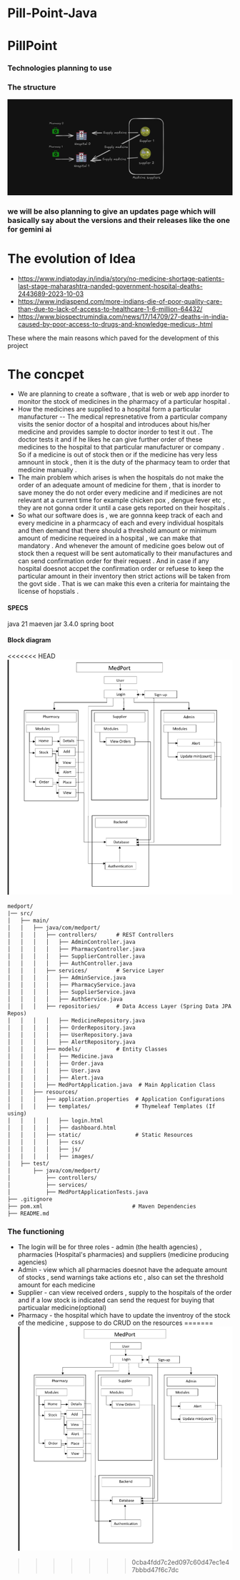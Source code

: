 # Pill-Point-Java

# PillPoint
### Technologies planning to use

### The structure

![STRUCTURE IMAGE](image.png)

### we will be also planning to give an updates page which will basically say about the versions and their releases like the one for gemini ai
# The evolution of Idea
- https://www.indiatoday.in/india/story/no-medicine-shortage-patients-last-stage-maharashtra-nanded-government-hospital-deaths-2443689-2023-10-03
- https://www.indiaspend.com/more-indians-die-of-poor-quality-care-than-due-to-lack-of-access-to-healthcare-1-6-million-64432/
- https://www.biospectrumindia.com/news/17/14709/27-deaths-in-india-caused-by-poor-access-to-drugs-and-knowledge-medicus-.html

These where the main reasons which paved for the development of this project

# The concpet
- We are planning to create a software , that is web or web app inorder to monitor the stock of medicines in the pharmacy of a particular hospital .
- How the medicines are supplied to a hospital form a particular manufacturer -- The medical represnetative from a particular company visits the senior doctor of a hospital and introduces about his/her medicine and provides sample to doctor inorder to test it out . The doctor tests it and if he likes he can give further order of these medicines to the hospital to that particular manufacturer or company . So if a medicine is out of stock then or if the medicine has very less amnount in stock , then it is the duty of the pharmacy team to order that medicine manually .
- The main problem which arises is when the hospitals do not make the order of an adequate amount of medicine for them , that is inorder to save money the do not order every medicine and if medicines are not relevant at a current time for example chicken pox , dengue fever etc , they are not gonna order it until a case gets reported on their hospitals .
- So what our software does is , we are gonnna keep track of each and every medicine in a pharmcacy of each and every individual hospitals and then demand that there should a threshold amount or minimum amount of medicine requeired in a hospital , we can make that mandatory . And whenever the amount of medicine goes below out of stock then a request will be sent automatically to their manufactures and can send confirmation order for their request . And in case if any hospital doesnot accpet the confirmation order or refuese to keep the particular amount in their inventory then strict actions will be taken from the govt side . That is we can make this even a criteria for maintaing the license of hopstials . 

#### SPECS
java 21
maeven
jar
3.4.0 spring boot

#### Block diagram
<<<<<<< HEAD
![BlockDiagram](blockdiagram0.png)

```commandline
medport/                
|── src/
│   ├── main/
│   │   ├── java/com/medport/
│   │   │   ├── controllers/      # REST Controllers
│   │   │   │   ├── AdminController.java
│   │   │   │   ├── PharmacyController.java
│   │   │   │   ├── SupplierController.java
│   │   │   │   ├── AuthController.java
│   │   │   ├── services/         # Service Layer
│   │   │   │   ├── AdminService.java
│   │   │   │   ├── PharmacyService.java
│   │   │   │   ├── SupplierService.java
│   │   │   │   ├── AuthService.java
│   │   │   ├── repositories/     # Data Access Layer (Spring Data JPA Repos)
│   │   │   │   ├── MedicineRepository.java
│   │   │   │   ├── OrderRepository.java
│   │   │   │   ├── UserRepository.java
│   │   │   │   ├── AlertRepository.java
│   │   │   ├── models/           # Entity Classes
│   │   │   │   ├── Medicine.java
│   │   │   │   ├── Order.java
│   │   │   │   ├── User.java
│   │   │   │   ├── Alert.java
│   │   │   ├── MedPortApplication.java  # Main Application Class
│   │   ├── resources/
│   │   │   ├── application.properties  # Application Configurations
│   │   │   ├── templates/              # Thymeleaf Templates (If using)
│   │   │   │   ├── login.html
│   │   │   │   ├── dashboard.html
│   │   │   ├── static/                 # Static Resources
│   │   │   │   ├── css/
│   │   │   │   ├── js/
│   │   │   │   ├── images/
│   ├── test/
│       ├── java/com/medport/
│           ├── controllers/
│           ├── services/
│           ├── MedPortApplicationTests.java
├── .gitignore
├── pom.xml                            # Maven Dependencies
├── README.md
```

### The functioning
- The login will be for three roles - admin (the health agencies) , pharmacies (Hospital's pharmacies) and suppliers (medicine producing agencies)
- Admin - view which all pharmacies doesnot have the adequate amount of stocks , send warnings take actions etc , also can set the threshold amount for each medicine
- Supplier - can view received orders , supply to the hospitals of the order and if a low stock is indicated can send the request for buying that particualar medicine(optional)
- Pharmacy - the hospital which have to update the inventroy of the stock of the medicine , suppose to do CRUD on the resources
=======
![BlockDiagram](blockdiagram0.png)
>>>>>>> 0cba4fdd7c2ed097c60d47ec1e47bbbd47f6c7dc
